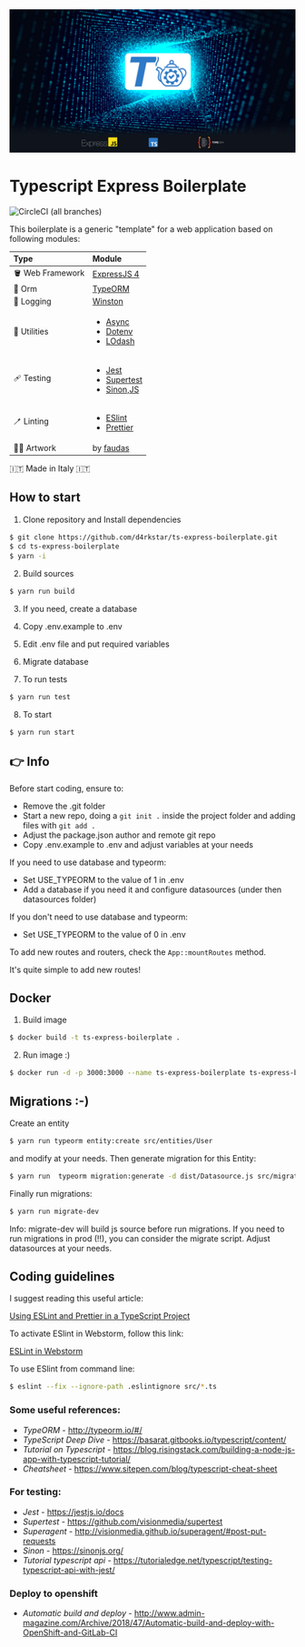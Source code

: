 <picture>
  <source media="(prefers-color-scheme: dark)" srcset="art/screen-dark.jpg">
  <source media="(prefers-color-scheme: light)" srcset="art/screen-light.jpg">
  <img alt="ts-express-boilerplate logo" src="art/screen-dark.jpg">
</picture>

# Typescript Express Boilerplate

![CircleCI (all branches)](https://img.shields.io/circleci/project/github/d4rkstar/ts-express-boilerplate.svg)

This boilerplate is a generic "template" for a web application based on following modules:

| Type                       | Module                                                                                                                                                                |
|:---------------------------|:----------------------------------------------------------------------------------------------------------------------------------------------------------------------|
| :bucket: Web Framework     | [ExpressJS 4](https://expressjs.com/)                                                                                                                                 |
| :dna: Orm                  | [TypeORM](https://typeorm.io/)                                                                                                                                        |
| :roll_of_paper: Logging    | [Winston](https://github.com/winstonjs/winston)                                                                                                                       |
| :toolbox: Utilities        | <ul> <li>[Async](https://caolan.github.io/async/v3/)</li><li>[Dotenv](https://github.com/motdotla/dotenv)</li><li>[LOdash](https://lodash.com/docs/4.17.15)</li></ul> | 
 | :adhesive_bandage: Testing | <ul><li>[Jest](https://jestjs.io/)</li><li>[Supertest](https://github.com/visionmedia/supertest)</li><li>[Sinon,JS](https://sinonjs.org/)</li></ul>                   |
 | :toothbrush: Linting       | <ul><li>[ESlint](https://eslint.org/)</li><li>[Prettier](https://prettier.io/)</li></ul>                                                                              |
 | :man_artist: Artwork       | by [faudas](https://www.linkedin.com/in/fausto-d-asero-20953835)                                                                                                      |

:it: Made in Italy :it:

## How to start
1. Clone repository and Install dependencies

```bash
$ git clone https://github.com/d4rkstar/ts-express-boilerplate.git
$ cd ts-express-boilerplate
$ yarn -i
```

2. Build sources

```bash
$ yarn run build
```

3. If you need, create a database

4. Copy .env.example to .env

5. Edit .env file and put required variables 

6. Migrate database

7. To run tests

```bash
$ yarn run test
```

8. To start

```bash
$ yarn run start
```

## :point_right: Info
Before start coding, ensure to:
- Remove the .git folder
- Start a new repo, doing a ``git init .`` inside the project folder and adding files with ``git add .``
- Adjust the package.json author and remote git repo
- Copy .env.example to .env and adjust variables at your needs

If you need to use database and typeorm:
- Set USE_TYPEORM to the value of 1 in .env
- Add a database if you need it and configure datasources (under then datasources folder)

If you don't need to use database and typeorm:
- Set USE_TYPEORM to the value of 0 in .env

To add new routes and routers, check the ``App::mountRoutes`` method.

It's quite simple to add new routes!

## Docker

1. Build image

```bash
$ docker build -t ts-express-boilerplate .
```

2. Run image :)

```bash
$ docker run -d -p 3000:3000 --name ts-express-boilerplate ts-express-boilerplate:latest
```

## Migrations :-)

Create an entity
```bash
$ yarn run typeorm entity:create src/entities/User
```

and modify at your needs. Then generate migration for this Entity:
```bash
$ yarn run  typeorm migration:generate -d dist/Datasource.js src/migrations/use
```

Finally run migrations:

```bash
$ yarn run migrate-dev
```

Info: migrate-dev will build js source before run migrations. If you need to run migrations in prod (!!), you can
consider the migrate script.
Adjust datasources at your needs.

## Coding guidelines

I suggest reading this useful article:

[Using ESLint and Prettier in a TypeScript Project](https://dev.to/robertcoopercode/using-eslint-and-prettier-in-a-typescript-project-53jb)

To activate ESlint in Webstorm, follow this link:

[ESLint in Webstorm](https://www.jetbrains.com/help/webstorm/eslint.html)

To use ESlint from command line:

```bash
$ eslint --fix --ignore-path .eslintignore src/*.ts
```


### Some useful references:

- *TypeORM* - <http://typeorm.io/#/>
- *TypeScript Deep Dive* - <https://basarat.gitbooks.io/typescript/content/>
- *Tutorial on Typescript* - <https://blog.risingstack.com/building-a-node-js-app-with-typescript-tutorial/>
- *Cheatsheet* - <https://www.sitepen.com/blog/typescript-cheat-sheet>

### For testing:

- *Jest* - <https://jestjs.io/docs>
- *Supertest* - <https://github.com/visionmedia/supertest>
- *Superagent* - <http://visionmedia.github.io/superagent/#post-put-requests>
- *Sinon* - <https://sinonjs.org/>
- *Tutorial typescript api* - <https://tutorialedge.net/typescript/testing-typescript-api-with-jest/>

### Deploy to openshift
- *Automatic build and deploy* - <http://www.admin-magazine.com/Archive/2018/47/Automatic-build-and-deploy-with-OpenShift-and-GitLab-CI>


